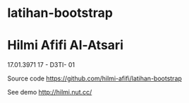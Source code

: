 # latihan-bootstrap
# Hilmi Afifi Al-Atsari

17.01.3971
17 - D3TI- 01

Source code https://github.com/hilmi-afifi/latihan-bootstrap

See demo http://hilmi.nut.cc/
